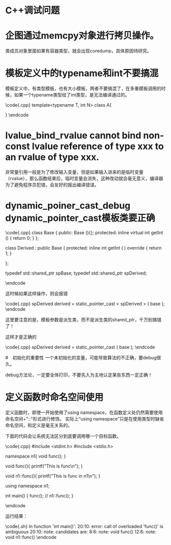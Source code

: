 # C++调试问题


# 企图通过memcpy对象进行拷贝操作。

类成员对象里面如果有容器类型，就会出现coredump，具体原因待研究。

# 模板定义中的typename和int不要搞混

模板定义中，有类型模板，也有大小模板，两者不要搞混了，在多重模板调用的时候，如果一个typename类型给了int类型，是无法编译通过的。

\code{.cpp}
template<typename T, int N>
class A{

}
\endcode


# lvalue_bind_rvalue cannot bind non-const lvalue reference of type xxx to an rvalue of type xxx.

非常量引用一般是为了修改输入变量，但是如果输入进来的是临时变量（rvalue），那么函数结束后，临时变量会消失，这种改动就会毫无意义，编译器为了避免程序员犯错，会友好的报出编译错误。

# dynamic_poiner_cast_debug dynamic_pointer_cast模板类要正确

\code{.cpp}
class Base {
public:
    Base (){};
protected:
    inline virtual int getInt () { return 0; }
};

class Derived : public Base {
protected:
    inline int getInt ( ) override { return 1; }

};

typedef std::shared_ptr<Base> spBase;
typedef std::shared_ptr<Derived> spDerived;

\endcode

这时候如果这样操作，则会报错

\code{.cpp}
spDerived derived = static_pointer_cast < spDerived > ( base );
\endcode

这里要注意的是，模板参数是派生类，而不是派生类的shared_ptr，千万别搞错了！

这样才是正确的

\code{.cpp}
spDerived derived = static_pointer_cast <Derived> ( base );
\endcode


#　初始化的重要性
一个未初始化的变量，可能导致算法的不正确，要debug很久。

debug方法论，一定要全体打印，不要先入为主地认定某些东西一定正确！


# 定义函数时命名空间使用

定义函数时，即使一开始使用了using namespace，在函数定义处仍然需要使用命名空间+"::"形式进行修饰。
实际上“using namespace”只是在使用类型时缺省命名空间，和定义是毫无关系的。

下面的代码会让系统无法区分到底要调用哪一个目标函数。

\code{.cpp}
#include <stdint.h>
#include <stdio.h>

namespace n1{
void func();
}

void func(){
    printf("This is func\n");
}

void n1::func(){
    printf("This is func in n1\n");
}

using namespace n1;

int main()
{
    func(); // 
    n1::func();
}

\endcode

运行结果：

\code{.sh}
 In function 'int main()':
20:10: error: call of overloaded 'func()' is ambiguous
20:10: note: candidates are:
8:6: note: void func()
12:6: note: void n1::func()
\endcode
